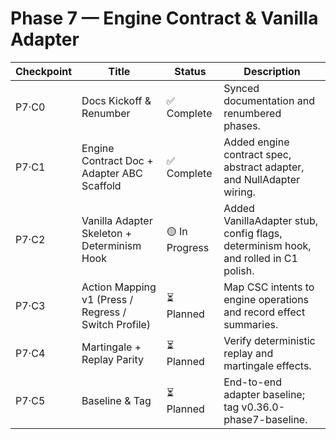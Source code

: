 # Phase 7 — Engine Contract & Vanilla Adapter

| Checkpoint | Title | Status | Description |
|-------------|--------|---------|-------------|
| P7·C0 | Docs Kickoff & Renumber | ✅ Complete | Synced documentation and renumbered phases. |
| P7·C1 | Engine Contract Doc + Adapter ABC Scaffold | ✅ Complete | Added engine contract spec, abstract adapter, and NullAdapter wiring. |
| P7·C2 | Vanilla Adapter Skeleton + Determinism Hook | 🟡 In Progress | Added VanillaAdapter stub, config flags, determinism hook, and rolled in C1 polish. |
| P7·C3 | Action Mapping v1 (Press / Regress / Switch Profile) | ⏳ Planned | Map CSC intents to engine operations and record effect summaries. |
| P7·C4 | Martingale + Replay Parity | ⏳ Planned | Verify deterministic replay and martingale effects. |
| P7·C5 | Baseline & Tag | ⏳ Planned | End-to-end adapter baseline; tag v0.36.0-phase7-baseline. |
